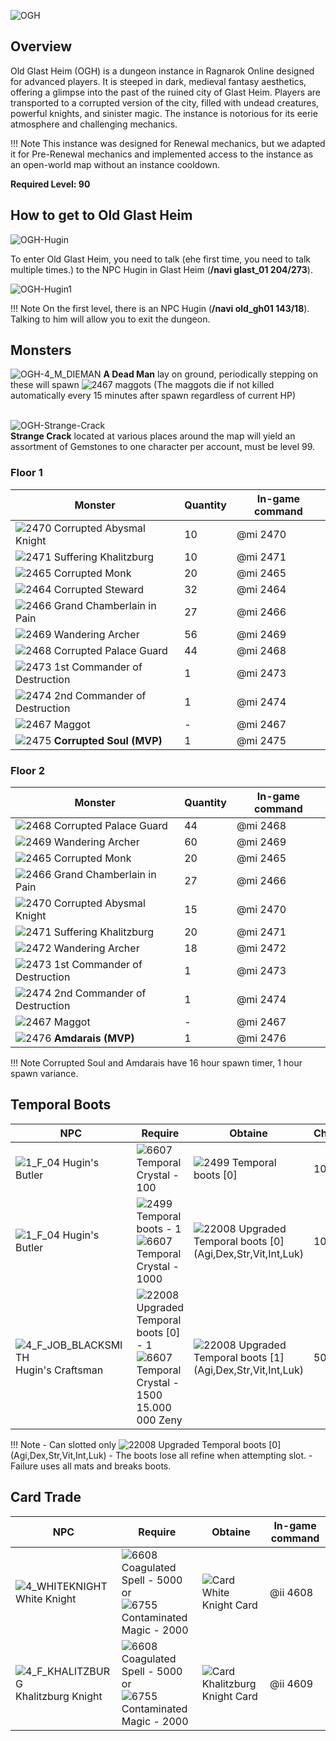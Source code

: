 ![OGH](img/OGH.jpg)

## Overview

Old Glast Heim (OGH) is a dungeon instance in Ragnarok Online designed for advanced players. It is steeped in dark, medieval fantasy aesthetics, offering a glimpse into the past of the ruined city of Glast Heim. Players are transported to a corrupted version of the city, filled with undead creatures, powerful knights, and sinister magic. The instance is notorious for its eerie atmosphere and challenging mechanics.

!!! Note
    This instance was designed for Renewal mechanics, but we adapted it for Pre-Renewal mechanics and implemented access to the instance as an open-world map without an instance cooldown.

**Required Level: 90**

## How to get to Old Glast Heim

![OGH-Hugin](img/OGH-Hugin.png)<br>

To enter Old Glast Heim, you need to talk (еhe first time, you need to talk multiple times.) to the NPC Hugin in Glast Heim (**/navi glast_01 204/273**).

 ![OGH-Hugin1](img/OGH-Hugin1.png)

!!! Note
    On the first level, there is an NPC Hugin (**/navi old_gh01 143/18**). Talking to him will allow you to exit the dungeon.

## Monsters

![OGH-4_M_DIEMAN](img/OGH/4_M_DIEMAN.gif) **A Dead Man** lay on ground, periodically stepping on these will spawn ![2467](img/OGH/2467.gif) maggots (The maggots die if not killed automatically every 15 minutes after spawn regardless of current HP)<br><br>

![OGH-Strange-Crack](img/OGH/OGH-Strange-Crack.png)<br>
**Strange Crack** located at various places around the map will yield an assortment of Gemstones to one character per account, must be level 99.

### Floor 1

| Monster | Quantity | In-game command |
|---------|----------|----------|
| ![2470](img/OGH/2470.gif) Corrupted Abysmal Knight | 10 | @mi 2470 |
| ![2471](img/OGH/2471.gif) Suffering Khalitzburg | 10 | @mi 2471 |
| ![2465](img/OGH/2465.gif) Corrupted Monk | 20 | @mi 2465 |
| ![2464](img/OGH/2464.gif) Corrupted Steward | 32 | @mi 2464 |
| ![2466](img/OGH/2466.gif) Grand Chamberlain in Pain | 27 | @mi 2466 |
| ![2469](img/OGH/2469.gif) Wandering Archer | 56 | @mi 2469 |
| ![2468](img/OGH/2468.gif) Corrupted Palace Guard | 44 | @mi 2468 |
| ![2473](img/OGH/2473.gif) 1st Commander of Destruction | 1 | @mi 2473 |
| ![2474](img/OGH/2474.gif) 2nd Commander of Destruction | 1 | @mi 2474 |
| ![2467](img/OGH/2467.gif) Maggot | - | @mi 2467 |
| ![2475](img/OGH/2475.gif) **Corrupted Soul (MVP)** | 1 | @mi 2475 |

### Floor 2

| Monster | Quantity | In-game command |
|---------|----------|----------|
| ![2468](img/OGH/2468.gif) Corrupted Palace Guard | 44 | @mi 2468 |
| ![2469](img/OGH/2469.gif) Wandering Archer | 60 | @mi 2469 |
| ![2465](img/OGH/2465.gif) Corrupted Monk | 20 | @mi 2465 |
| ![2466](img/OGH/2466.gif) Grand Chamberlain in Pain | 27 | @mi 2466 |
| ![2470](img/OGH/2470.gif) Corrupted Abysmal Knight | 15 | @mi 2470 |
| ![2471](img/OGH/2471.gif) Suffering Khalitzburg | 20 | @mi 2471 |
| ![2472](img/OGH/2472.gif) Wandering Archer | 18 | @mi 2472 |
| ![2473](img/OGH/2473.gif) 1st Commander of Destruction | 1 | @mi 2473 |
| ![2474](img/OGH/2474.gif) 2nd Commander of Destruction | 1 | @mi 2474 |
| ![2467](img/OGH/2467.gif) Maggot | - | @mi 2467 |
| ![2476](img/OGH/2476.gif) **Amdarais (MVP)** | 1 | @mi 2476 |

!!! Note
    Corrupted Soul and Amdarais have 16 hour spawn timer, 1 hour spawn variance.

## Temporal Boots

| NPC | Require | Obtaine | Chance |
|-----|---------|---------|--------|
| ![1_F_04](img/OGH/1_F_04.gif) Hugin's Butler | ![6607](img/OGH/6607.gif) Temporal Crystal - 100 | ![2499](img/OGH/2499.gif) Temporal boots [0] | 100% |
| ![1_F_04](img/OGH/1_F_04.gif) Hugin's Butler | ![2499](img/OGH/2499.gif) Temporal boots - 1<br> ![6607](img/OGH/6607.gif) Temporal Crystal - 1000 | ![22008](img/OGH/22008.gif) Upgraded Temporal boots [0] (Agi,Dex,Str,Vit,Int,Luk) | 100% |
| ![4_F_JOB_BLACKSMITH](img/OGH/4_F_JOB_BLACKSMITH.gif) Hugin's Craftsman | ![22008](img/OGH/22008.gif) Upgraded Temporal boots [0] - 1<br> ![6607](img/OGH/6607.gif) Temporal Crystal - 1500<br> 15.000 000 Zeny | ![22008](img/OGH/22008.gif) Upgraded Temporal boots [1] (Agi,Dex,Str,Vit,Int,Luk) | 50% |

!!! Note
    - Can slotted only ![22008](img/OGH/22008.gif) Upgraded Temporal boots [0] (Agi,Dex,Str,Vit,Int,Luk)
    - The boots lose all refine when attempting slot.
    - Failure uses all mats and breaks boots.

## Card Trade

| NPC | Require | Obtaine | In-game command |
|-----|---------|---------|-----------------|
| ![4_WHITEKNIGHT](img/OGH/4_WHITEKNIGHT.gif) White Knight | ![6608](img/OGH/6608.gif) Coagulated Spell - 5000 or<br> ![6755](img/OGH/6755.gif) Contaminated Magic - 2000 | ![Card](img/card-1.gif) White Knight Card | @ii 4608 |
| ![4_F_KHALITZBURG](img/OGH/4_F_KHALITZBURG.gif) Khalitzburg Knight | ![6608](img/OGH/6608.gif) Coagulated Spell - 5000 or<br> ![6755](img/OGH/6755.gif) Contaminated Magic - 2000 | ![Card](img/card-1.gif) Khalitzburg Knight Card | @ii 4609 |